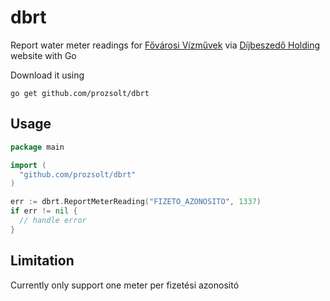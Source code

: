 # dbrt

Report water meter readings for [Fővárosi Vízművek][1] via [Díjbeszedő Holding][2] website with Go

Download it using

```go get github.com/prozsolt/dbrt```

## Usage

```go
package main

import (
  "github.com/prozsolt/dbrt"
)

err := dbrt.ReportMeterReading("FIZETO_AZONOSITO", 1337)
if err != nil {
  // handle error
}
```

## Limitation

Currently only support one meter per fizetési azonositó

[1]: https://ugyfelszolgalat.vizmuvek.hu/
[2]: https://www.dbrt.hu/kezdolap